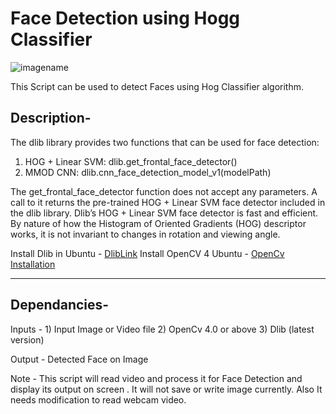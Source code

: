 # Face Detection using Hogg Classifier
![imagename](https://www.pyimagesearch.com/wp-content/uploads/2021/02/dlib_face_detection_header.png)

This Script can be used to detect Faces using Hog Classifier algorithm.
## Description-
The dlib library provides two functions that can be used for face detection:

   1) HOG + Linear SVM: dlib.get_frontal_face_detector()
   2) MMOD CNN: dlib.cnn_face_detection_model_v1(modelPath)
   
The get_frontal_face_detector function does not accept any parameters. 
A call to it returns the pre-trained HOG + Linear SVM face detector included in the dlib library.
Dlib’s HOG + Linear SVM face detector is fast and efficient. By nature of how the Histogram of Oriented Gradients (HOG) descriptor works, 
it is not invariant to changes in rotation and viewing angle.

Install Dlib in Ubuntu - [DlibLink](https://learnopencv.com/install-dlib-on-ubuntu/)
Install OpenCV 4 Ubuntu - [OpenCv Installation](https://learnopencv.com/install-opencv-4-on-ubuntu-16-04/)
   
---------------------------------------------------------------------------------------------------------------------------------------------
## Dependancies-
Inputs - 1) Input Image or Video file
         2) OpenCv 4.0 or above
         3) Dlib (latest version)
         
Output - Detected Face on Image

Note - This script will read video and process it for Face Detection and display its output on 
       screen . It will not save or write image currently. Also It needs modification to read webcam
       video.
